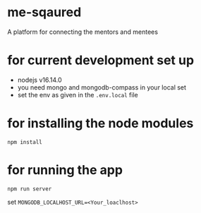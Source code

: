 # me-sqaured
A platform for connecting the mentors and mentees

# for current development set up 
- nodejs v16.14.0
- you need mongo and mongodb-compass in your local set
- set the env as given in the ```.env.local``` file 
# for installing the node modules
```npm install```

# for running the app
```npm run server```

set
```MONGODB_LOCALHOST_URL=<Your_loaclhost>```